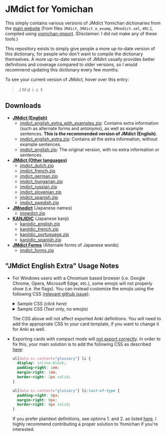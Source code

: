 # JMdict for Yomichan

This simply contains various versions of JMdict Yomichan dictionaries
from the [main website](https://www.edrdg.org/wiki/index.php/JMdict-EDICT_Dictionary_Project)
(from files `JMdict`, `JMdict_e_examp`, `JMnedict.xml`, etc.),
compiled using [yomichan-import](https://github.com/FooSoft/yomichan-import).
(Disclaimer: I did not make any of these tools.)

This repository exists to simply give people a more up-to-date version of this dictionary,
for people who don't want to compile the dictionary themselves.
A more up-to-date version of JMdict usually provides better definitions and coverage
compared to older versions, so I would recommend updating this dictionary every few months.

To see your current version of JMdict,
hover over this entry:
> ＪＭｄｉｃｔ

## Downloads

* **[JMdict (English)](https://www.edrdg.org/jmdict/edict_doc.html)**
    * [jmdict_english_extra_with_examples.zip](https://github.com/Aquafina-water-bottle/jmdict-english-yomichan/releases/latest/download/2023-06-19_jmdict_english_extra_with_examples.zip):
        Contains extra information (such as alternate forms and antonyms), as well as example sentences.
        **This is the recommended version of JMdict (English)**.
    * [jmdict_english_extra.zip](https://github.com/Aquafina-water-bottle/jmdict-english-yomichan/releases/latest/download/2023-06-19_jmdict_english_extra.zip):
        Contains all the extra information, without example sentences.
    * [jmdict_english.zip](https://github.com/Aquafina-water-bottle/jmdict-english-yomichan/releases/latest/download/2023-06-19_jmdict_english.zip):
        The original version, with no extra information or sentences.
* **[JMdict (Other languages)](https://www.edrdg.org/jmdict/edict_doc.html)**
    * [jmdict_dutch.zip](https://github.com/Aquafina-water-bottle/jmdict-english-yomichan/releases/latest/download/2023-06-19_jmdict_dutch.zip)
    * [jmdict_french.zip](https://github.com/Aquafina-water-bottle/jmdict-english-yomichan/releases/latest/download/2023-06-19_jmdict_french.zip)
    * [jmdict_german.zip](https://github.com/Aquafina-water-bottle/jmdict-english-yomichan/releases/latest/download/2023-06-19_jmdict_german.zip)
    * [jmdict_hungarian.zip](https://github.com/Aquafina-water-bottle/jmdict-english-yomichan/releases/latest/download/2023-06-19_jmdict_hungarian.zip)
    * [jmdict_russian.zip](https://github.com/Aquafina-water-bottle/jmdict-english-yomichan/releases/latest/download/2023-06-19_jmdict_russian.zip)
    * [jmdict_slovenian.zip](https://github.com/Aquafina-water-bottle/jmdict-english-yomichan/releases/latest/download/2023-06-19_jmdict_slovenian.zip)
    * [jmdict_spanish.zip](https://github.com/Aquafina-water-bottle/jmdict-english-yomichan/releases/latest/download/2023-06-19_jmdict_spanish.zip)
    * [jmdict_swedish.zip](https://github.com/Aquafina-water-bottle/jmdict-english-yomichan/releases/latest/download/2023-06-19_jmdict_swedish.zip)
* **[JMnedict](https://www.edrdg.org/enamdict/enamdict_doc.html)** (Japanese names)
    * [jmnedict.zip](https://github.com/Aquafina-water-bottle/jmdict-english-yomichan/releases/latest/download/2023-06-19_jmnedict.zip)
* **[KANJIDIC](http://nihongo.monash.edu/kanjidic2/index.html)** (Japanese kanji)
    * [kanjidic_english.zip](https://github.com/Aquafina-water-bottle/jmdict-english-yomichan/releases/latest/download/2023-06-19_kanjidic_english.zip)
    * [kanjidic_french.zip](https://github.com/Aquafina-water-bottle/jmdict-english-yomichan/releases/latest/download/2023-06-19_kanjidic_french.zip)
    * [kanjidic_portuguese.zip](https://github.com/Aquafina-water-bottle/jmdict-english-yomichan/releases/latest/download/2023-06-19_kanjidic_portuguese.zip)
    * [kanjidic_spanish.zip](https://github.com/Aquafina-water-bottle/jmdict-english-yomichan/releases/latest/download/2023-06-19_kanjidic_spanish.zip)
* **[JMdict Forms](https://www.edrdg.org/jmdict/edict_doc.html)** (Alternate forms of Japanese words)
    * [jmdict_forms.zip](https://github.com/Aquafina-water-bottle/jmdict-english-yomichan/releases/latest/download/2023-06-19_jmdict_forms.zip)



<!--
## JMdict (English)
For JMdict English users, there are a few versions available:

* `jmdict_english`: The default version.
* `jmdict_english_extra`: Contains a lot of extra information not included in the default version,
    including alternate forms and antonyms
* `jmdict_english_extra_with_examples`: Contains the above and extra sentences.
    **You likely want to be using this one**.


> **Note**: The extra versions will take considerably longer to import compared to the default version.
-->

<!--
Additionally, as of writing this (2022/09/20),
all of the following sources provide relatively older versions of JMdict:
- Matt's Yomichan video (Exact version not included, but likely before 2021)
- Yomichan README (2021-01-01)
In the future, I plan on writing something to automatically re-compile this dictionary daily / weekly.
-->

## "JMdict English Extra" Usage Notes
* For Windows users with a Chromium based browser (i.e. Google Chrome, Opera, Microsoft Edge, etc.),
    some emojis will not properly show (i.e. the flags).
    You can instead customize the emojis using the following CSS
    [(relevant github issue)](https://github.com/FooSoft/yomichan-import/pull/40#issuecomment-1426941717):

    <details>
    <summary> Sample CSS <i>(click here)</i> </summary>

    ```css
    ul[data-sc-content="glossary"] {
      list-style-type: circle !important;
    }
    ul[data-sc-content="infoGlossary"] {
      list-style-type: "ℹ️ " !important; /* hint: try "💬 " */
    }
    ul[data-sc-content="sourceLanguages"] {
      list-style-type: "🌐 " !important;
    }
    ul[data-sc-content="notes"] {
      list-style-type: "📝 " !important;
    }
    ul[data-sc-content="antonyms"] {
      list-style-type: "🔄 " !important;
    }
    ul[data-sc-content="references"] {
      list-style-type: "➡️ " !important;
    }
    ul[data-sc-content="examples"] {
      list-style-type: "🇯🇵 " !important; /* hint: try "⛩️ ", "👺 ", "🗾 ", or "🎌 " */
    }
    ul[data-sc-content="examples"] > li[lang="en"] {
      list-style-type: "🇬🇧 " !important; /* hint: try "🗽 ", or "🌎 " */
    }
    ```

    </details>

    <details>
    <summary> Sample CSS (Text only, no emojis) </summary>

    ```css
    ul[data-sc-content="glossary"] {
      list-style-type: circle !important;
    }
    ul[data-sc-content="infoGlossary"] {
      list-style-type: "◆ " !important; /* matches closer with monolingual dictionaries. If you want a symbol, try "ⓘ  " */
    }
    ul[data-sc-content="sourceLanguages"] {
      list-style-type: "語源: " !important;
    }
    ul[data-sc-content="notes"] {
      list-style-type: "メモ: " !important;
    }
    ul[data-sc-content="antonyms"] {
      list-style-type: "⇔  " !important;
    }
    ul[data-sc-content="references"] {
      list-style-type: "↪  " !important;
    }
    ul[data-sc-content="examples"] {
      list-style-type: "例文: " !important;
    }

    ol[data-count="1"].definition-list ul[data-sc-content="examples"],
    ol[data-count="1"].definition-list ul[data-sc-content="references"],
    ol[data-count="1"].definition-list ul[data-sc-content="antonyms"],
    ol[data-count="1"].definition-list ul[data-sc-content="notes"],
    ol[data-count="1"].definition-list ul[data-sc-content="sourceLanguages"],
    ol[data-count="1"].definition-list ul[data-sc-content="infoGlossary"] {
      padding-left: 2em !important;
    }
    ```

    </details>

    The CSS above will not affect exported Anki definitions. You will need to add the appropriate CSS to your card template,
    if you want to change it for Anki as well.

* Exporting cards with compact mode will [not export correctly](https://github.com/FooSoft/yomichan/issues/2297).
    In order to fix this, your main solution is to add the following CSS as described [here](https://github.com/FooSoft/yomichan/issues/2297#issuecomment-1426828952):
    ```css
    ul[data-sc-content="glossary"] li {
      display: inline-block;
      padding-right: 1em;
      margin-right: 1em;
      border-right: 2px solid;
    }

    ul[data-sc-content="glossary"] li:last-of-type {
      padding-right: 0px;
      margin-right: 0px;
      border-right: 0px solid;
    }
    ```

    If you prefer plaintext definitions, see options 1. and 2. as listed [here](https://github.com/FooSoft/yomichan/issues/2297#issuecomment-1435371920).
    I highly recommend contributing a proper solution to Yomichan if you're interested.

